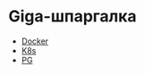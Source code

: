 # Giga-шпаргалка


* [Docker](https://github.com/mixa2130/docker_setups/blob/master/docker/README.md)
* [K8s](https://github.com/mixa2130/docker_setups/blob/master/k8s/README.md)
* [PG](https://github.com/mixa2130/docker_setups/blob/master/postgresql/README.md)
